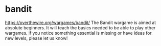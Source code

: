 # bandit
https://overthewire.org/wargames/bandit/
The Bandit wargame is aimed at absolute beginners. 
It will teach the basics needed to be able to play other wargames. 
If you notice something essential is missing or have ideas for new levels, please let us know!